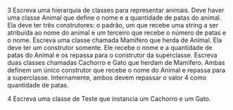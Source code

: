 3 Escreva uma hierarquia de classes para representar animais. Deve haver uma classe
Animal que define o nome e a quantidade de patas do animal. Ela deve ter três
construtores: o padrão, um que recebe uma string a ser atribuída ao nome do animal e
um terceiro que recebe o número de patas e o nome. Escreva uma classe chamada
Mamifero que herda de Animal. Ela deve ter um construtor somente. Ele recebe o
nome e a quantidade de patas do Animal e os repassa para o construtor da superclasse.
Escreva duas classes chamadas Cachorro e Gato que herdam de Mamifero. Ambas
definem um único construtor que recebe o nome do Animal e repassa para a
superclasse. Internamente, ambos devem repassar o valor 4 como quantidade de patas.

4 Escreva uma classe de Teste que instancia um Cachorro e um Gato.